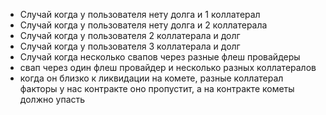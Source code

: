 - Случай когда у пользователя нету долга и 1 коллатерал
- Случай когда у пользователя нету долга и 2 коллатерала
- Случай когда у пользователя 2 коллатерала и долг
- Случай когда у пользователя 3 коллатерала и долг
- Случай когда несколько свапов через разные флеш провайдеры
- свап через один флеш провайдер и несколько разных коллатералов
- когда он близко к ликвидации на комете, разные коллатерал факторы
  у нас контракте оно пропустит, а на контракте кометы должно упасть

